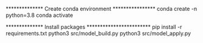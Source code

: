 ************** Create conda environment ****************
conda create -n <envname> python=3.8
conda activate <envname>

************** Install packages ************************
pip install -r requirements.txt
python3 src/model_build.py
python3 src/model_apply.py 																																																																																																																																																																																																																																																																																																																																																																																																																																																																																																																																																																																																																																																																																																																									
